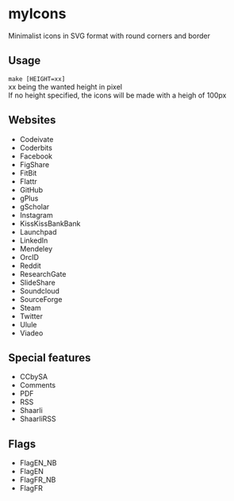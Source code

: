 myIcons
=======

Minimalist icons in SVG format with round corners and border

Usage
---
<code>make [HEIGHT=xx]</code>  
xx being the wanted height in pixel  
If no height specified, the icons will be made with a heigh of 100px

Websites
---
* Codeivate
* Coderbits
* Facebook
* FigShare
* FitBit
* Flattr
* GitHub
* gPlus
* gScholar
* Instagram
* KissKissBankBank
* Launchpad
* LinkedIn
* Mendeley
* OrcID
* Reddit
* ResearchGate
* SlideShare
* Soundcloud
* SourceForge
* Steam
* Twitter
* Ulule
* Viadeo

Special features
---
* CCbySA
* Comments
* PDF
* RSS
* Shaarli
* ShaarliRSS

Flags
---
* FlagEN_NB
* FlagEN
* FlagFR_NB
* FlagFR